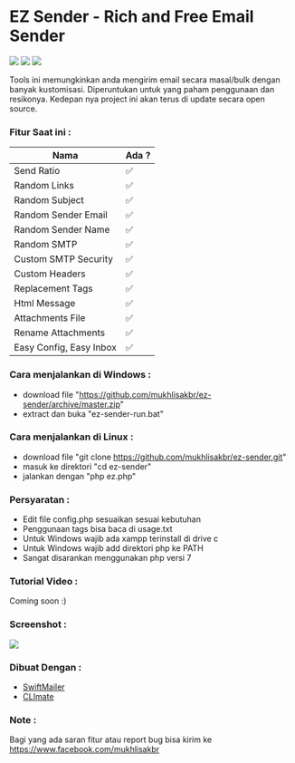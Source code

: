 
# EZ Sender - Rich and Free Email Sender

![](https://img.shields.io/badge/version-v1.2-green.svg) ![](https://img.shields.io/github/stars/mukhlisakbr/ez-sender.svg)  ![](https://img.shields.io/github/forks/mukhlisakbr/ez-sender.svg)

Tools ini memungkinkan anda mengirim email secara masal/bulk dengan banyak kustomisasi. Diperuntukan untuk yang paham penggunaan dan resikonya. Kedepan nya project ini akan terus di update secara open source.

### Fitur Saat ini :
| Nama | Ada ? |
|--|--|
| Send Ratio | ✅ |
| Random Links | ✅ |
| Random Subject  | ✅ |
| Random Sender Email | ✅ |
| Random Sender Name | ✅ |
| Random SMTP | ✅ |
| Custom SMTP Security | ✅ |
| Custom Headers | ✅ |
| Replacement Tags | ✅ |
| Html Message | ✅ |
| Attachments File | ✅ |
| Rename Attachments | ✅ |
| Easy Config, Easy Inbox | ✅ |

### Cara menjalankan di Windows :

- download file "https://github.com/mukhlisakbr/ez-sender/archive/master.zip"
- extract dan buka "ez-sender-run.bat"

### Cara menjalankan di Linux :

- download file "git clone https://github.com/mukhlisakbr/ez-sender.git"
- masuk ke direktori "cd ez-sender"
- jalankan dengan "php ez.php"

### Persyaratan :

- Edit file config.php sesuaikan sesuai kebutuhan
- Penggunaan tags bisa baca di usage.txt
- Untuk Windows wajib ada xampp terinstall di drive c
- Untuk Windows wajib add direktori php ke PATH
- Sangat disarankan menggunakan php versi 7

### Tutorial Video : 

Coming soon :)

### Screenshot :

![](screenshot/ez-sender%20v.1.2.png)

### Dibuat Dengan :

-  [SwiftMailer](https://github.com/swiftmailer/swiftmailer)
-  [CLImate](https://github.com/thephpleague/climate)

### Note :

Bagi yang ada saran fitur atau report bug bisa kirim ke https://www.facebook.com/mukhlisakbr